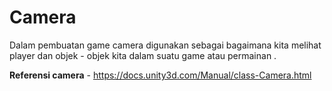 # Camera
Dalam pembuatan game camera digunakan sebagai bagaimana kita melihat player dan objek - objek kita dalam suatu game atau permainan . 

**Referensi camera** - 
https://docs.unity3d.com/Manual/class-Camera.html
